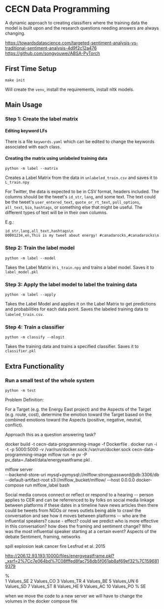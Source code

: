 # CECN Data Programming

A dynamic approach to creating classifiers where the training data the model is built upon and the research questions
needing answers are always changing.

https://towardsdatascience.com/targeted-sentiment-analysis-vs-traditional-sentiment-analysis-4d9f2c12a476
https://github.com/songyouwei/ABSA-PyTorch

## First Time Setup

```shell script
make init
```

Will create the `venv`, install the requirements, install nltk models.

## Main Usage

### Step 1: Create the label matrix
#### Editing keyword LFs
There is a file `keywords.yaml` which can be edited to change the keywords associated with each class.

#### Creating the matrix using unlabeled training data
```shell script
python -m label --matrix
```
Creates a Label Matrix from the data in `unlabeled_train.csv` and saves it to `L_train.npy`

For Twitter, the data is expected to be in CSV format, headers included. The columns should be the tweet's `id_str`, `lang`, and some text. 
The text could be the tweet's `user_entered_text`, `quote_or_rt_text`, `poll_options`, `all_text`, `bio`, `hashtags`, 
or something else that might be useful. The different types of text will be in their own columns.

E.g.:
```
id_str,lang,all_text,hashtags\n
00001234,en,This is my tweet about energy! #canadarocks,#canadarocks\n
```

### Step 2: Train the label model
```shell script
python -m label --model
```
Takes the Label Matrix in `L_train.npy` and trains a label model. Saves it to `label_model.pkl`

### Step 3: Apply the label model to label the training data
```shell script
python -m label --apply
```
Takes the Label Model and applies it on the Label Matrix to get predictions and probabilities for each data point. Saves
the labeled training data to `labeled_train.csv`.

### Step 4: Train a classifier
```shell script
python -m classify --mlogit
```
Takes the training data and trains a specified classifier. Saves it to `classifier.pkl`

## Extra Functionality
### Run a small test of the whole system
```shell script
python -m test
```

Problem Definition:

For a Target (e.g. the Energy East project) and the Aspects of the Target (e.g. route, cost), determine the emotion toward
 the Target based on the combined emotions toward the Aspects (positive, negative, neutral, conflict).
 
Approach this as a question answering task?

docker build -t cecn-data-programming-image -f Dockerfile .
docker run -i -t -p 5000:5000 -v /var/run/docker.sock:/var/run/docker.sock cecn-data-programming-image
mlflow run -e pv -P pv_data=./label/data/energyeastframe.pkl .

mlflow server \
--backend-store-uri mysql+pymysql://mlflow:strongpassword@db:3306/db \
--default-artifact-root s3://mlflow_bucket/mlflow/
--host 0.0.0.0
docker-compose run mlflow_label bash

Social media convos connect or reflect or respond to a hearing -- person applies to CER and can be referrenced to by folks on social media
linkage between platforms
if these dates in a timeline have news articles then there could be tweets from NGOs or news outlets
being able to crawl the conversation and see how it moves between platforms -- who are the influential speakers?
cause - effect? could we predict who is more effective in this conversation? how does the framing and sentiment change?
Who was the most influential speaker starting at a certain event? Aspects of the debate
Sentiment, framing, networks

spill explosion leak cancer fire Lesfrud et al. 2015

http://206.12.93.193:10000/files/energyeastframe.pkl?_xsrf=2%7Cc7e064bd%7C08fffed8fac758db5f061ab8af69ef32%7C1596819379

%	
1	Values_SE
2	Values_CO
3	Values_TR
4	Values_BE
5	Values_UN
6	Values_SD
7	Values_ST
8	Values_HE
9	Values_AC
10	Values_PO
%
SE	

when we move the code to a new server we will have to change the volumes in the docker compose file